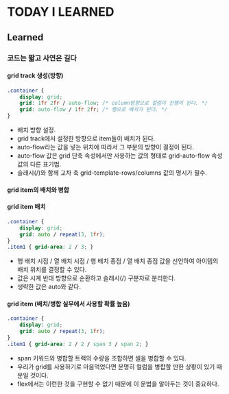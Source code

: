 # TODAY I LEARNED

## Learned

### 코드는 짧고 사연은 길다

#### grid track 생성(방향)

```css
.container {
    display: grid;
    grid: 1fr 2fr / auto-flow; /* column방향으로 컬럼이 진행이 된다. */
    grid: auto-flow / 1fr 2fr; /* 행으로 배치가 된다. */
}
```

- 배치 방향 설정.
- grid track에서 설정한 방향으로 item들이 배치가 된다.
- auto-flow라는 값을 넣는 위치에 따라서 그 부분의 방향이 결정이 된다.
- auto-flow 값은 grid 단축 속성에서만 사용하는 값의 형태로 grid-auto-flow 속성값의 다른 표기법.
- 슬래시(/)와 함께 교차 축 grid-template-rows/columns 값의 명시가 필수.

#### grid item의 배치와 병합

#### grid item 배치

```css
.container {
    display: grid;
    grid: auto / repeat(3, 1fr);
}
.item1 { grid-area: 2 / 3; }
```

- 행 배치 시점 / 열 배치 시점 / 행 배치 종점 / 열 배치 종점 값을 선언하여 아이템의 배치 위치를 결정할 수 있다.
- 값은 시계 반대 방향으로 순환하고 슬래시(/) 구분자로 분리한다.
- 생략한 값은 auto와 같다.

#### grid item (배치/병합 실무에서 사용할 확률 높음)

```css
.container {
    display: grid;
    grid: auto / repeat(3, 1fr);
}
.item1 { grid-area: 2 / 2 / span 3 / span 2; }
```

- span 키워드와 병합할 트랙의 수량을 조합하면 셀을 병합할 수 있다.
- 우리가 grid를 사용하기로 마음먹었다면 분명히 컬럼을 병합할 만한 상황이 있기 때문일 것이다.
- flex에서는 이런한 것을 구현할 수 없기 때문에 이 문법을 알아두는 것이 중요하다.

